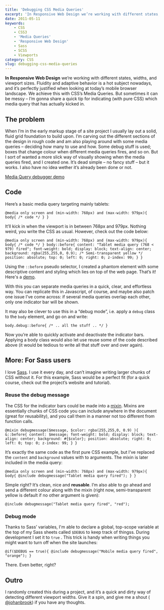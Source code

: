 ```yaml
---
title: 'Debugging CSS Media Queries'
excerpt: 'In Responsive Web Design we’re working with different states, widths, and viewport sizes. Fluidity and adaptive behavior is a hot subject nowadays, and it’s perfectly justified when looking at today’s mobile browser landscape. We achieve this with CSS’s Media Queries. But sometimes it can be messy – I’m gonna share a quick tip for indicating (with pure CSS) which media query that has actually kicked in.'
date: 2011-05-11
keywords:
    - CSS
    - CSS3
    - 'Media Queries'
    - 'Responsive Web Design'
    - Sass
    - SCSS
    - Viewports
category: CSS
slug: debugging-css-media-queries
---
```


**In Responsive Web Design** we’re working with different states, widths, and viewport sizes. Fluidity and adaptive behavior is a hot subject nowadays, and it’s perfectly justified when looking at today’s mobile browser landscape. We achieve this with CSS’s Media Queries. But sometimes it can be messy – I’m gonna share a quick tip for indicating (with pure CSS) which media query that has actually kicked in.

## The problem
When I’m in the early markup stage of a site project I usually lay out a solid, fluid grid foundation to build upon. I’m carving out the different sections of the design in rough code and am also playing around with some media queries – deciding how many to use and how. Some debug stuff is used; boxes that change colour when different media queries fires, and so on. But I sort of wanted a more slick way of visually showing when the media queries fired, and I created one. It’s dead simple – no fancy stuff – but it works. I also have no idea wether it’s already been done or not.

[Media Query debugger demo](http://playground.johanbrook.com/css/mediaquerydebug.html)

## Code
Here’s a basic media query targeting mainly tablets:

    @media only screen and (min-width: 768px) and (max-width: 979px){ body{ /* code */ } }
It’ll kick in when the viewport is in between 768px and 979px. Nothing weird, you write the CSS as usual. However, check out the code below:

    @media only screen and (min-width: 768px) and (max-width: 979px){ body{ /* code */ } body::before{ content: "Tablet media query (768 < 979) fired"; font-weight: bold; display: block; text-align: center; background: rgba(255,255,0, 0.9); /* Semi-transparent yellow */ position: absolute; top: 0; left: 0; right: 0; z-index: 99; } }
Using the `::before` pseudo selector, I created a phantom element with some descriptive content and styling which lies on top of the web page. That’s it! Here's a [demo](http://playground.johanbrook.com/css/mediaquerydebug.html).
 
 With this you can separate media queries in a quick, clear, and effortless way. You can replicate this in Javascript, of course, and maybe also patch one issue I’ve come across: if several media queries overlap each other, only one indicator bar will be shown.
 
 It may also be clever to use this in a “debug mode”, i.e. apply a `debug` class to the `body` element, and go on and write:

    body.debug::before{ /* .. all the stuff .. */ }
Now you’re able to quickly activate and deactivate the indicator bars. Applying a body class would also let use reuse some of the code described above (it would be tedious to write all that stuff over and over again).
## More: For Sass users
I love [Sass](http://sass-lang.com). I use it every day, and can’t imagine writing larger chunks of CSS without it. For this example, Sass would be a perfect fit (for a quick course, check out the project’s website and tutorial).
### Reuse the debug message
The CSS for the indicator bars could be made into a [mixin](http://sass-lang.com/tutorial.html#mixins). Mixins are essentially chunks of CSS code you can include anywhere in the document (great for reusability), and you call them in a manner not too different from function calls.

    @mixin debugmessage($message, $color: rgba(255,255,0, 0.9) ){ &::before{ content: $message; font-weight: bold; display: block; text-align: center; background: #{$color}; position: absolute; right: 0; left: 0; top: 0; z-index: 99; } }
It’s exactly the same code as the first pure CSS example, but I’ve replaced the `content` and `background` values with to arguments. The mixin is later included in the media query:

    @media only screen and (min-width: 768px) and (max-width: 979px){ body{ @include debugmessage("Tablet media query fired"); } }
Simple right? It’s clean, nice and **reusable**. I’m also able to go ahead and send a different colour along with the mixin (right now, semi-transparent yellow is default if no other argument is given):

    @include debugmessage("Tablet media query fired", "red");

### Debug mode
Thanks to Sass’ variables, I'm able to declare a global, top-scope variable at the top of my Sass sheets called `$DEBUG` to keep track of thingss. During development I set it to `true` . This trick is handy when writing things you might want to turn off when the site launches:

    @if($DEBUG == true){ @include debugmessage("Mobile media query fired", "orange"); }
There. Even better, right?
## Outro
I randomly created this during a project, and it’s a quick and dirty way of detecting different viewport widths. Give it a spin, and give me a shout ( [@johanbrook](http://twitter.com/johanbrook)) if you have any thoughts.
